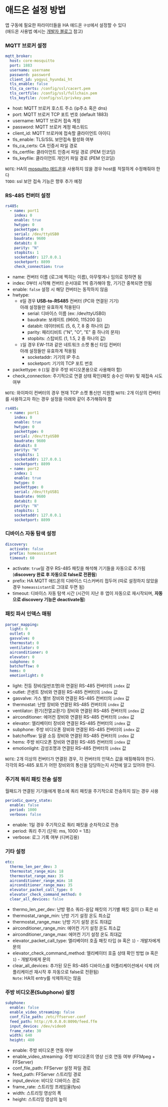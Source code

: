 # 애드온 설정 방법
앱 구동에 필요한 파라미터들을 HA 애드온 `구성`에서 설정할 수 있다<br>
(애드온 사용법 예시는 [개발자 블로그](https://yogyui.tistory.com/entry/Home-Assistant-add-on-%EA%B0%9C%EB%B0%9C-%EC%9D%BC%EC%A7%80-2-%EB%B2%A0%ED%83%80%EB%B2%84%EC%A0%84-%EB%A6%B4%EB%A6%AC%EC%A6%88) 참고)

### MQTT 브로커 설정
```yaml
mqtt_broker:
  host: core-mosquitto
  port: 1883
  username: username
  password: password
  client_id: yogyui_hyundai_ht
  tls_enable: false
  tls_ca_certs: /config/ssl/cacert.pem
  tls_certfile: /config/ssl/fullchain.pem
  tls_keyfile: /config/ssl/privkey.pem
```
- host: MQTT 브로커 호스트 주소 (ip주소 혹은 dns)
- port: MQTT 브로커 TCP 포트 번호 (default 1883)
- username: MQTT 브로커 접속 계정
- password: MQTT 브로커 계정 패스워드
- client_id: MQTT 브로커에 접속할 클라이언트 아이디
- tls_enable: TLS/SSL 보안접속 활성화 여부
- tls_ca_certs: CA 인증서 파일 경로
- tls_certfile: 클라이언트 인증서 파일 경로 (PEM 인코딩)
- tls_keyfile: 클라이언트 개인키 파일 경로 (PEM 인코딩)

`NOTE`: HA의 [mosquitto 애드온](https://github.com/home-assistant/addons/tree/master/mosquitto)을 사용하지 않을 경우 host를 적절하게 수정해줘야 한다<br>
`TODO`: ssl 보안 접속 기능은 향후 추가 예정<br>

### RS-485 컨버터 설정
```yaml
rs485:
  - name: port1
    index: 0
    enable: true
    hwtype: 0
    packettype: 0
    serial: /dev/ttyUSB0
    baudrate: 9600
    databit: 8
    parity: "N"
    stopbits: 1
    socketaddr: 127.0.0.1
    socketport: 8899
    check_connection: true
```
- name: 컨버터 이름 (로그에 찍히는 이름), 아무렇게나 임의로 정하면 됨
- index: 0부터 시작해 컨버터 순서대로 1씩 증가해야 함, 기기간 중복되면 안됨
- enable: `false` 설정 시 해당 컨버터는 동작하지 않음
- hwtype: 
  - `0`일 경우 **USB-to-RS485** 컨버터 (PC와 연결된 기기) <br>
    아래 설정들만 유효하게 적용된다
    - serial: 디바이스 이름 (ex: /dev/ttyUSB0)
    - baudrate: 보레이트 (9600, 115200 등)
    - databit: 데이터비트 (5, 6, 7, 8 중 하나의 값)
    - parity: 패리티비트 ("N", "O", "E" 중 하나의 문자)
    - stopbits: 스탑비트 (1, 1.5, 2 중 하나의 값)
  - `1`일 경우 EW-11과 같은 네트워크 소켓 통신 타입 컨버터 <br>
    아래 설정들만 유효하게 적용됨
    - socketaddr: 기기의 IP 주소
    - socketport: 기기의 TCP 포트 번호
- packettype: `0` (`1`일 경우 주방 비디오폰용으로 사용해야 함)
- check_connection: 주기적으로 연결 상태 확인(패킷 송수신 여부) 및 재접속 시도 여부

`NOTE`: 와이파이 컨버터의 경우 현재 TCP 소켓 통신만 지원함
`NOTE`: 2개 이상의 컨버터를 사용하고자 하는 경우 설정을 아래와 같이 추가해줘야 함
  ```yaml
  rs485:
    - name: port1
      index: 0
      enable: true
      hwtype: 0
      packettype: 0
      serial: /dev/ttyUSB0
      baudrate: 9600
      databit: 8
      parity: "N"
      stopbits: 1
      socketaddr: 127.0.0.1
      socketport: 8899
    - name: port2
      index: 1
      enable: true
      hwtype: 0
      packettype: 0
      serial: /dev/ttyUSB1
      baudrate: 9600
      databit: 8
      parity: "N"
      stopbits: 1
      socketaddr: 127.0.0.1
      socketport: 8899
  ```

### 디바이스 자동 탐색 설정
```yaml
discovery:
  activate: false
  prefix: homeassistant
  timeout: 60
```
- activate: `true`일 경우 RS-485 패킷을 해석해 기기들을 자동으로 추가됨(**discovery 완료 후 자동으로 false로 전환됨**)
- prefix: HA MQTT 애드온의 디바이스 디스커버리 접두어 (따로 설정하지 않았을 경우 `homeassistant`로 그대로 두면 됨)
- timeout: 디바이스 자동 탐색 시간 (시간이 지난 후 앱이 자동으로 재시작되며, **자동으로 discovery 기능은 deactivate됨**)

### 패킷 파서 인덱스 매핑
```yaml
parser_mapping:
  light: 0
  outlet: 0
  gasvalve: 0
  thermostat: 0
  ventilator: 0
  airconditioner: 0
  elevator: 0
  subphone: 0
  batchoffsw: 0
  hems: 0
  emotionlight: 0
```
- light: 전등 장비(일반조명)와 연결된 RS-485 컨버터의 `index` 값
- outlet: 콘센트 장비와 연결된 RS-485 컨버터의 `index` 값
- gasvalve: 가스 밸브 장비와 연결된 RS-485 컨버터의 `index` 값
- thermostat: 난방 장비와 연결된 RS-485 컨버터의 `index` 값
- ventilator: 환기(전열교환기) 장비와 연결된 RS-485 컨버터의 `index` 값
- airconditioner: 에어컨 장비와 연결된 RS-485 컨버터의 `index` 값
- elevator: 엘리베이터 장비와 연결된 RS-485 컨버터의 `index` 값
- subphone: 주방 비디오폰 장비와 연결된 RS-485 컨버터의 `index` 값
- batchoffsw: 일괄 소등 장비와 연결된 RS-485 컨버터의 `index` 값
- hems: 주방 비디오폰 장비와 연결된 RS-485 컨버터의 `index` 값
- emotionlight: 감성조명과 연결된 RS-485 컨버터의 `index` 값

`NOTE`: 2개 이상의 컨버터가 연결된 경우, 각 컨버터의 인덱스 값을 매핑해줘야 한다.<br>
각각의 RS-485 포트가 어떤 장비와의 통신을 담당하는지 사전에 알고 있어야 한다.

### 주기적 쿼리 패킷 전송 설정
월패드가 연결된 기기들에게 평소에 쿼리 패킷을 주기적으로 전송하지 않는 경우 사용
```yaml
periodic_query_state:
  enable: false
  period: 1000
  verbose: false
```
- enable: 1일 경우 주기적으로 쿼리 패킷을 순차적으로 전송
- period: 쿼리 주기 (단위: ms, 1000 = 1초)
- verbose: 로그 기록 여부 (디버깅용)

### 기타 설정
```yaml
etc: 
  thermo_len_per_dev: 3
  thermostat_range_min: 18
  thermostat_range_max: 35
  airconditioner_range_min: 18
  airconditioner_range_max: 35
  elevator_packet_call_type: 0
  elevator_check_command_method: 0
  clear_all_devices: false
```
- thermo_len_per_dev: 난방 평소 쿼리-응답 패킷의 기기별 패킷 길이 (`3` 혹은 `8`)
- thermostat_range_min: 난방 기기 설정 온도 최소값
- thermostat_range_max: 난방 기기 설정 온도 최대값
- airconditioner_range_min: 에어컨 기기 설정 온도 최소값
- airconditioner_range_max: 에어컨 기기 설정 온도 최대값
- elevator_packet_call_type: 엘리베이터 호출 패킷 타입 (`0` 혹은 `1`) - 개발자에게 문의
- elevator_check_command_method: 엘리베이터 호출 상태 확인 방법 (`0` 혹은 `1`) - 개발자에게 문의
- clear_all_devices: 추가된 모든 RS-485 디바이스를 어플리케이션에서 삭제 (어플리케이션 재시작 후 자동으로 false로 전환됨)<br>
  `Note`: HA의 entry를 삭제하지는 않음

### 주방 비디오폰(Subphone) 설정
```yaml
subphone:
  enable: false
  enable_video_streaming: false
  conf_file_path: /etc/ffserver.conf
  feed_path: http://0.0.0.0:8090/feed.ffm
  input_device: /dev/video0
  frame_rate: 30
  width: 640
  height: 480
```
- enable: 주방 비디오폰 연동 여부
- enable_video_streaming: 주방 비디오폰의 영상 신호 연동 여부 (FFMpeg + FFServer)
- conf_file_path: FFServer 설정 파일 경로
- feed_path: FFServer 스트리밍 경로
- input_device: 비디오 디바이스 경로
- frame_rate: 스트리밍 프레임율(fps)
- width: 스트리밍 영상의 폭
- height: 스트리밍 영상의 높이